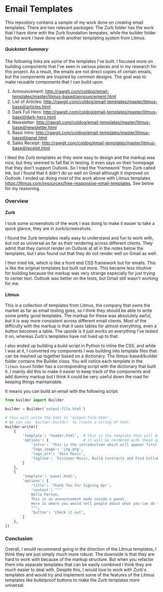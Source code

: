 # Email Templates

This repository contains a sample of my work done on creating email templates. There are two relevant packages: The Zurb folder has the work that I have done with the Zurb foundation tempates, while the builder folder has the work I have done with another templating system from Litmus.

##### Quickstart Summary
The following links are some of the templates I've built. I focused more on building components that I've seen in various places and in my research for this project. As a result, the emails are not direct copies of certain emails, but the components are inspired by common designs. The goal was to make reusable components that I can build upon.

1. Announcement: http://rawgit.com/coldog/email-templates/master/litmus-based/announcement.html
2. List of Articles: http://rawgit.com/coldog/email-templates/master/litmus-based/articles.html
3. Dark Full Hero: http://rawgit.com/coldog/email-templates/master/litmus-based/dark-hero.html
4. Newsletter: http://rawgit.com/coldog/email-templates/master/litmus-based/newsletter.html
5. Basic Intro: http://rawgit.com/coldog/email-templates/master/litmus-based/panel.html
5. Sales Receipt: http://rawgit.com/coldog/email-templates/master/litmus-based/receipt.html

I liked the Zurb templates as they were easy to design and the markup was nice, but they seemed to fall flat in testing. It even says on their homepage that they don't support Outlook. So I tried the 'framework' from Zurb called Ink, but I found that it didn't do so well on Gmail although it improved on Outlook. I ended up doing most of the work above with Litmus templates https://litmus.com/resources/free-responsive-email-templates. See below for my reasoning.

### Overview

#### Zurb
I took some screenshots of the work I was doing to make it easier to take a quick glance, they are in zurb/screenshots.

I found the Zurb templates really easy to understand and fun to work with, but not as universal as far as their rendering across different clients. They admit that they cannot render on Outlook at all in the notes below the templates, but I also found out that they do not render well on Gmail as well.

I then tried Ink, which is like a front end CSS framework but for emails. This is like the original templates but built out more. This became less intuitive for building because the markup was very strange especially for just trying to center text. Outlook was better on the tests, but Gmail still wasn't working for me.

#### Litmus
This is a collection of templates from Litmus, the company that owns the market as far as email testing goes, so I think they should be able to write some pretty good templates. The markup for these was absolutely awful, but it is way more consistent across different email clients. Most of the difficulty with the markup is that it uses tables for almost everything, even a button becomes a table. The upside is it just works on everything I've tested it on, whereas Zurb's templates have not lived up to that.

I also ended up building a build script in Python to inline the CSS, and while I was at it, I converted my components I was building into template files that can be mashed up together based on a dictionary. The litmus-based/builder folder contains the Builder class. You will notice each template in the `litmus-based` folder has a corresponding script with the dictionary that built it. I mainly did this to make it easier to keep track of the components and add dummy markup but I think it could be very useful down the road for keeping things maintainable.

It means you can build an email with the following script:

```python
from builder import Builder

builder = Builder('output-file.html')

# this will write the html to 'output-file.html'. 
# We can use `builder.build()` to create a string of html.
builder.write([
    {
        'template': 'header.html',  # this is the template that will be selected
        'options': {                # it will be rendered with these options
            'intro': 'This is the introduction which will appear first thing after the subject line',
            'logo_image': 'img.png',
            'logo_alt': 'Skio Music',
            'tagline': 'Discover Music, Build Contracts and Find Collaborators'
        }
    },
    {
        'template': 'panel.html',
        'options': {
            'title': 'Thank You For Signing Up!',
            'content': """
            Hello Person,
            This is an announcement made inside a panel.
            Here is where you would tell people about what you can do for them.
            """,
            'button': 'Check it out',
        }
    },
])
```

### Conclusion

Overall, I would recommend going in the direction of the Litmus templates, I think they are just simply much more robust. The downside is that they are hard to work with because of the markup structure. But when you refactor them into separate templates that can be easily combined I think they are much easier to deal with. Despite this, I would love to work with Zurb's templates and would try and implement some of the features of the Litmus templates like bulletproof buttons to make the Zurb templates more universal.
